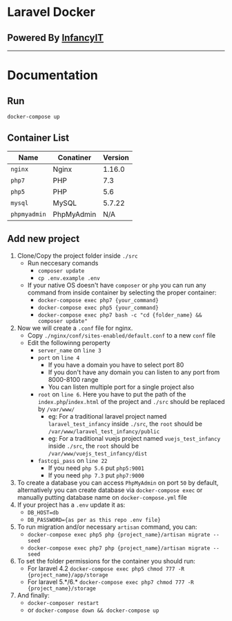 # Laravel Docker
## Powered By [InfancyIT](https://www.infancyit.com)
------------------------------------------------------
# Documentation

## Run

    docker-compose up

## Container List
Name | Conatiner | Version
-----|----------|-----------
`nginx` | Nginx | 1.16.0 
`php7` | PHP | 7.3
`php5` | PHP | 5.6
`mysql` | MySQL | 5.7.22
`phpmyadmin` | PhpMyAdmin | N/A

## Add new project

1. Clone/Copy the project folder inside `./src` 
    -  Run neccesary comands
         - `composer update`
         - `cp .env.example .env`
    - If your native OS doesn't have `composer` or `php` you can run any command from inside container by selecting the proper container:
       - `docker-compose exec php7 {your_command}`
       - `docker-compose exec php5 {your_command}`
       - `docker-compose exec php7 bash -c "cd {folder_name} && composer update"`
2. Now we will create a `.conf` file for nginx.
    - Copy `./nginx/conf/sites-enabled/default.conf` to a new `conf` file
    - Edit the followinng peroperty
        - `server_name` on `line 3`
        - `port` on `line 4`
            - If you have a domain you have to select port 80
            - If you don't have any domain you can listen to any port from 8000-8100 range
            - You can listen multiple port for a single project also
        - `root` on `line 6`. Here you have to put the path of the `index.php`/`index.html` of the project and `./src` should be replaced by `/var/www/`
            - eg: For a traditional laravel project named `laravel_test_infancy` inside `./src`, the `root` should be `/var/www/laravel_test_infancy/public`
            - eg: For a traditional vuejs project named `vuejs_test_infancy` inside `./src`, the `root` should be `/var/www/vuejs_test_infancy/dist`
        - `fastcgi_pass` on `line 22`
            - If you need `php 5.6` put `php5:9001`
            - If you need `php 7.3` put `php7:9000`
3. To create a database you can access `PhpMyAdmin` on port `50` by default,
alternatively you can create database via `docker-compose exec` or manually putting database name on `docker-compose.yml` file
4. If your project has a `.env` update it as:
    - `DB_HOST=db`
    - `DB_PASSWORD={as per as this repo .env file}`
5. To run migration and/or necessary `artisan` command, you can:
    - `docker-compose exec php5 php {project_name}/artisan migrate --seed`
    - `docker-compose exec php7 php {project_name}/artisan migrate --seed`
6. To set the folder permissions for the container you should run:
    - For laravel 4.2 `docker-compose exec php5 chmod 777 -R  {project_name}/app/storage`
    - For laravel 5.\*/6.\* `docker-compose exec php7 chmod 777 -R  {project_name}/storage`
7. And finally:
    - `docker-composer restart`
    - or `docker-compose down && docker-compose up`